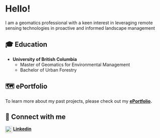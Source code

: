 <h1>Hello!</h1><p>I am a geomatics professional with a keen interest in leveraging remote sensing technologies in proactive and informed landscape management<p>

<h2>🎓 Education</h2>
  
- <b>University of British Columbia</b>
  - Master of Geomatics for Environmental Management
  - Bachelor of Urban Forestry
  
<h2>🗺 ePortfolio</h2>
  
  To learn more about my past projects, please check out my <b>[ePortfolio](https://wendiz3.github.io/ePortfolio.github.io/).<b>

<h2>🔗 Connect with me</h2>
  
<img align="left" alt="Wendi Zhang | LinkedIn" width="22px" src="https://cdn.jsdelivr.net/npm/simple-icons@v3/icons/linkedin.svg" />[Linkedin](https://www.linkedin.com/in/wendi-zhang-7b815b198/)
